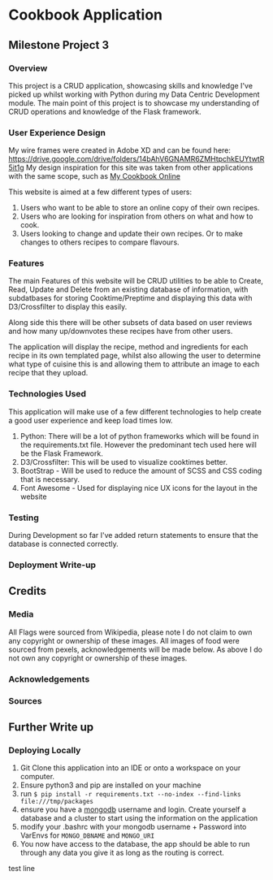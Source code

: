 # Cookbook Application
## Milestone Project 3
### Overview
This project is a CRUD application, showcasing skills and knowledge I've picked up whilst working with Python during my Data Centric Development module. The main point of this project is to showcase my understanding of CRUD operations and knowledge of the Flask framework.

### User Experience Design
My wire frames were created in Adobe XD and can be found here: https://drive.google.com/drive/folders/14bAhV6GNAMR6ZMHtpchkEUYtwtR5it1g My design inspiration for this site was taken from other applications with the same scope, such as [My Cookbook Online](https://www.mycookbook-online.net/en-gb/home/)

This website is aimed at a few different types of users:
1. Users who want to be able to store an online copy of their own recipes.
2. Users who are looking for inspiration from others on what and how to cook.
3. Users looking to change and update their own recipes. Or to make changes to others recipes to compare flavours.


### Features
The main Features of this website will be CRUD utilities to be able to Create, Read, Update and Delete from an existing database of information, with subdatbases for storing Cooktime/Preptime and displaying this data with D3/Crossfilter to display this easily. 

Along side this there will be other subsets of data based on user reviews and how many up/downvotes these recipes have from other users. 

The application will display the recipe, method and ingredients for each recipe in its own templated page, whilst also allowing the user to determine what type of cuisine this is and allowing them to attribute an image to each recipe that they upload.

### Technologies Used
This application will make use of a few different technologies to help create a good user experience and keep load times low. 

1. Python: There will be a lot of python frameworks which will be found in the requirements.txt file. However the predominant tech used here will be the Flask Framework.
2. D3/Crossfilter: This will be used to visualize cooktimes better.
3. BootStrap - Will be used to reduce the amount of SCSS and CSS coding that is necessary.
4. Font Awesome - Used for displaying nice UX icons for the layout in the website

### Testing
During Development so far I've added return statements to ensure that the database is connected correctly.

### Deployment Write-up

## Credits

### Media
All Flags were sourced from Wikipedia, please note I do not claim to own any copyright or ownership of these images.
All images of food were sourced from pexels, acknowledgements will be made below. As above I do not own any copyright or ownership of these images.

### Acknowledgements


### Sources

## Further Write up

### Deploying Locally
1. Git Clone this application into an IDE or onto a workspace on your computer.
2. Ensure python3 and pip are installed on your machine
3. run ```$ pip install -r requirements.txt --no-index --find-links file:///tmp/packages```
4. ensure you have a [mongodb](https://www.mongodb.com/) username and login. Create yourself a database and a cluster to start using the information on the application
5. modify your .bashrc with your mongodb username + Password into VarEnvs for ```MONGO_DBNAME``` and ```MONGO_URI``` 
6. You now have access to the database, the app should be able to run through any data you give it as long as the routing is correct.


test line